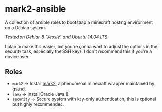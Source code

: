 # mark2-ansible

A collection of ansible roles to bootstrap a minecraft hosting environment on a Debian system.

*Tested on Debian 8 "Jessie" and Ubuntu 14.04 LTS*

I plan to make this easier, but you're gonna want to adjust the options in the security task, especially the SSH keys. I don't recommend this if you're a novice user.

Roles
-----
- `mark2` -> Install [mark2](https://github.com/gsand/mark2), a phenomenal minecraft wrapper maintained by [gsand](https://github.com/gsand).
- `java` -> Install Oracle Java 8.
- `security` -> Secure system with key-only authentication, this is optional but highly recommended.

